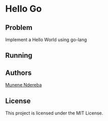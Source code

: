 # Hello Go

## Problem

Implement a Hello World using go-lang

## Running

## Authors

[Munene Ndereba](https://github.com/munenendereba)

## License

This project is licensed under the MIT License.
